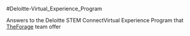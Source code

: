 #Deloitte-Virtual_Experience_Program

Answers to the Deloitte STEM ConnectVirtual Experience Program that <a href="https://www.theforage.com/virtual-internships/YPWCiGNTkr6QxcpEu">TheForage</a> team offer
